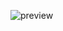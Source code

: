 
![preview](https://github.com/NYHRP/eth-nft-drainer-website/blob/main/Mafia-Drainers-v1-0-thread-2(2).png?raw=true)
